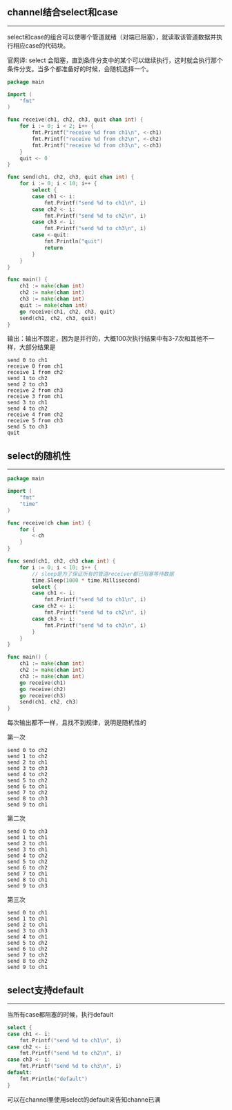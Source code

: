 ## **channel结合select和case**

---

select和case的组合可以使哪个管道就绪（对端已阻塞），就读取该管道数据并执行相应case的代码块。

官网译: select 会阻塞，直到条件分支中的某个可以继续执行，这时就会执行那个条件分支。当多个都准备好的时候，会随机选择一个。

```go
package main

import (
	"fmt"
)

func receive(ch1, ch2, ch3, quit chan int) {
	for i := 0; i < 2; i++ {
		fmt.Printf("receive %d from ch1\n", <-ch1)
		fmt.Printf("receive %d from ch2\n", <-ch2)
		fmt.Printf("receive %d from ch3\n", <-ch3)
	}
	quit <- 0
}

func send(ch1, ch2, ch3, quit chan int) {
	for i := 0; i < 10; i++ {
		select {
		case ch1 <- i:
			fmt.Printf("send %d to ch1\n", i)
		case ch2 <- i:
			fmt.Printf("send %d to ch2\n", i)
		case ch3 <- i:
			fmt.Printf("send %d to ch3\n", i)
		case <-quit:
			fmt.Println("quit")
			return
		}
	}
}

func main() {
	ch1 := make(chan int)
	ch2 := make(chan int)
	ch3 := make(chan int)
	quit := make(chan int)
	go receive(ch1, ch2, ch3, quit)
	send(ch1, ch2, ch3, quit)
}
```

输出：输出不固定，因为是并行的，大概100次执行结果中有3-7次和其他不一样，大部分结果是

```text
send 0 to ch1
receive 0 from ch1
receive 1 from ch2
send 1 to ch2
send 2 to ch3
receive 2 from ch3
receive 3 from ch1
send 3 to ch1
send 4 to ch2
receive 4 from ch2
receive 5 from ch3
send 5 to ch3
quit
```

## **select的随机性**

---

```go
package main

import (
	"fmt"
	"time"
)

func receive(ch chan int) {
	for {
		<-ch
	}
}

func send(ch1, ch2, ch3 chan int) {
	for i := 0; i < 10; i++ {
		// sleep是为了保证所有的管道receiver都已阻塞等待数据
		time.Sleep(1000 * time.Millisecond)
		select {
		case ch1 <- i:
			fmt.Printf("send %d to ch1\n", i)
		case ch2 <- i:
			fmt.Printf("send %d to ch2\n", i)
		case ch3 <- i:
			fmt.Printf("send %d to ch3\n", i)
		}
	}
}

func main() {
	ch1 := make(chan int)
	ch2 := make(chan int)
	ch3 := make(chan int)
	go receive(ch1)
	go receive(ch2)
	go receive(ch3)
	send(ch1, ch2, ch3)
}
```

每次输出都不一样，且找不到规律，说明是随机性的

第一次

```text
send 0 to ch2
send 1 to ch2
send 2 to ch1
send 3 to ch3
send 4 to ch2
send 5 to ch2
send 6 to ch1
send 7 to ch2
send 8 to ch3
send 9 to ch1
```

第二次

```text
send 0 to ch3
send 1 to ch1
send 2 to ch1
send 3 to ch1
send 4 to ch2
send 5 to ch2
send 6 to ch2
send 7 to ch1
send 8 to ch1
send 9 to ch3
```

第三次

```text
send 0 to ch1
send 1 to ch1
send 2 to ch1
send 3 to ch3
send 4 to ch1
send 5 to ch2
send 6 to ch2
send 7 to ch2
send 8 to ch2
send 9 to ch1
```

## **select支持default**

---

当所有case都阻塞的时候，执行default

```go
select {
case ch1 <- i:
	fmt.Printf("send %d to ch1\n", i)
case ch2 <- i:
	fmt.Printf("send %d to ch2\n", i)
case ch3 <- i:
	fmt.Printf("send %d to ch3\n", i)
default:
    fmt.Println("default")
}
```

可以在channel里使用select的default来告知channe已满
